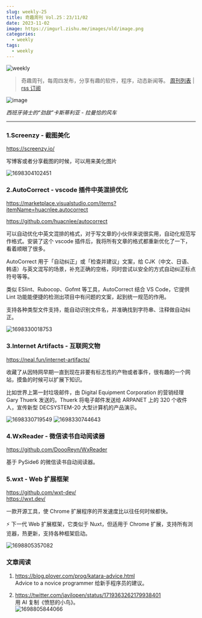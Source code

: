 ```yaml
---
slug: weekly-25
title: 奇趣周刊 Vol.25：23/11/02
date: 2023-11-02
image: https://imgurl.zishu.me/images/old/image.png
categories:
  - weekly
tags:
  - weekly
---
```


![weekly](https://imgurl.zishu.me/weekly.webp)

> 奇趣周刊，每周四发布，分享有趣的软件，程序，动态新闻等。 [周刊列表](/categories/weekly/) | [rss 订阅](/categories/weekly/index.xml)

![image](https://imgurl.zishu.me/images/old/image.png)

*西班牙骑士的“劲敌”卡斯蒂利亚 - 拉曼恰的风车*

---

### 1.Screenzy - 截图美化

https://screenzy.io/

写博客或者分享截图的时候，可以用来美化图片

![1698304102451](https://imgurl.zishu.me/images/old/1698304102451.jpg)

### 2.AutoCorrect - vscode 插件中英混排优化

https://marketplace.visualstudio.com/items?itemName=huacnlee.autocorrect

https://github.com/huacnlee/autocorrect

可以自动优化中英文混排的格式，对于写文章的小伙伴来说很实用，自动化规范写作格式。安装了这个 vscode 插件后，我将所有文章的格式都重新优化了一下，看着顺眼了很多。

AutoCorrect 用于「自动纠正」或「检查并建议」文案，给 CJK（中文、日语、韩语）与英文混写的场景，补充正确的空格，同时尝试以安全的方式自动纠正标点符号等等。

类似 ESlint、Rubocop、Gofmt 等工具，AutoCorrect 结合 VS Code，它提供 Lint 功能能便捷的检测出项目中有问题的文案，起到统一规范的作用。

支持各种类型文件支持，能自动识别文件名，并准确找到字符串、注释做自动纠正。

![1698330018753](https://imgurl.zishu.me/images/old/1698330018753.jpg)

### 3.Internet Artifacts - 互联网文物

https://neal.fun/internet-artifacts/

收藏了从因特网早期一直到现在非要有标志性的产物或者事件，很有趣的一个网站，摸鱼的时候可以扩展下知识。

比如世界上第一封垃圾邮件，由 Digital Equipment Corporation 的营销经理 Gary Thuerk 发送的。Thuerk 将电子邮件发送给 ARPANET 上的 320 个收件人，宣传新型 DECSYSTEM-20 大型计算机的产品演示。

![1698330719549](https://imgurl.zishu.me/images/old/1698330719549.jpg)
![1698330744643](https://imgurl.zishu.me/images/old/1698330744643.jpg)

### 4.WxReader - 微信读书自动阅读器

https://github.com/DoooReyn/WxReader

基于 PySide6 的微信读书自动阅读器。

### 5.wxt - Web 扩展框架

https://github.com/wxt-dev/  
https://wxt.dev/  

一款开源工具，使 Chrome 扩展程序的开发速度比以往任何时候都快。

⚡ 下一代 Web 扩展框架，它类似于 Nuxt，但适用于 Chrome 扩展，支持所有浏览器，热更新，支持各种框架启动。

![1698805357082](https://imgurl.zishu.me/images/old/1698805357082.png)


### 文章阅读

1. https://blog.plover.com/prog/katara-advice.html  
   Advice to a novice programmer 给新手程序员的建议。

2. https://twitter.com/javilopen/status/1719363262179938401  
   用 AI 复制《愤怒的小鸟》。  
   ![1698805844066](https://imgurl.zishu.me/images/old/1698805844066.png)